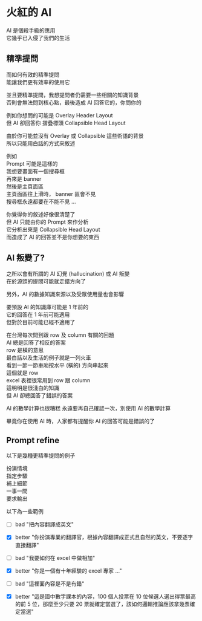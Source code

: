 # 火紅的 AI

AI 是個殺手級的應用  
它幾乎已入侵了我們的生活

## 精準提問

而如何有效的精準提問  
能讓我們更有效率的使用它

並且要精準提問，我想提問者仍需要一些相關的知識背景  
否則會無法問到核心點，最後造成 AI 回答它的，你問你的

例如你想問的可能是 Overlay Header Layout  
但 AI 卻回答你 摺疊標頭 Collapsible Head Layout

由於你可能並沒有 Overlay 或 Collapsible 這些術語的背景  
所以只能用白話的方式來敘述

例如  
Prompt 可能是這樣的  
我想要畫面有一個搜尋框  
再來是 banner  
然後是主頁面區  
主頁面區往上滑時， banner 區會不見  
搜尋框永遠都要在不能不見
...

你覺得你的敘述好像很清楚了  
但 AI 只能由你的 Prompt 來作分析  
它分析出來是 Collapsible Head Layout  
而造成了 AI 的回答並不是你想要的東西

## AI 叛變了?

之所以會有所謂的 AI 幻覺 (hallucination) 或 AI 叛變  
在於源頭的提問可能就走錯方向了  

另外，AI 的數據知識來源以及受眾使用量也會影響  

要預設 AI 的知識庫可能是 1 年前的  
它的回答在 1 年前可能適用  
但對於目前可能已經不適用了  

在台灣每次問到跟 row 及 column 有關的回題  
AI 總是回答了相反的答案  
row 是橫的意思  
最白話以及生活的例子就是一列火車  
看到一節一節車廂按水平 (橫的) 方向串起來  
這個就是 row  
excel 表裡很常用到 row 跟 column  
這明明是很淺白的知識  
但 AI 卻總回答了錯誤的答案

AI 的數學計算也很糟糕
永遠要再自己確認一次，別使用 AI 的數學計算

畢竟你在使用 AI 時，人家都有提醒你 AI 的回答可能是錯誤的了

## Prompt refine

以下是幾種更精準提問的例子

扮演情境  
指定步驟  
補上細節  
一事一問  
要求輸出  

以下為一些範例  

- [ ] bad "把內容翻譯成英文"  
- [x] better "你扮演專業的翻譯官，根據內容翻譯成正式且自然的英文，不要逐字直接翻譯"

- [ ] bad "我要如何在 excel 中做相加"  
- [x] better "你是一個有十年經驗的 excel 專家 ..."

- [ ] bad "這裡面內容是不是有錯"  
- [x] better "這是國中數字課本的內容，100 個人投票在 10 位候選人選出得票最高的前 5 位，那麼至少只要 20 票就確定當選了，該如何邏輯推論應該拿幾票確定當選"
